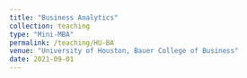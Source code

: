 ```yaml
---
title: "Business Analytics"
collection: teaching
type: "Mini-MBA"
permalink: /teaching/HU-BA
venue: "University of Houston, Bauer College of Business"
date: 2021-09-01
---
```

